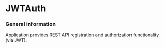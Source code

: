 # JWTAuth

### General information

Application provides REST API registration and authorization functionality (via JWT).


